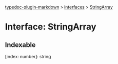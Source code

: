 [typedoc-plugin-markdown](../index.md) > [interfaces](../modules/interfaces.md) > [StringArray](../interfaces/interfaces.stringarray.md)



# Interface: StringArray

## Indexable

\[index: number\]:&nbsp;string
